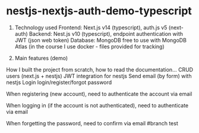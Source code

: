 # nestjs-nextjs-auth-demo-typescript

1. Technology used
   Frontend: Next.js v14 (typescript), auth.js v5 (next-auth)
   Backend: Nest.js v10 (typescript), endpoint authentication with JWT (json web token)
   Database: MongoDB free to use with MongoDB Atlas
   (in the course I use docker - files provided for tracking)

2. Main features (demo)

How I built the project from scratch, how to read the documentation...
CRUD users (next.js + nestjs)
JWT integration for nestjs
Send email (by form) with nestjs
Login login/register/forgot password

When registering (new account), need to authenticate the account via email

When logging in (if the account is not authenticated), need to authenticate via email

When forgetting the password, need to confirm via email
#branch test
